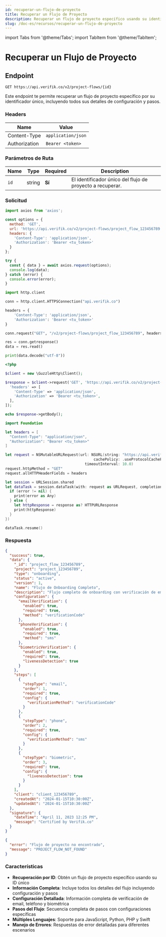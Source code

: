 ```yaml
---
id: recuperar-un-flujo-de-proyecto
title: Recuperar un Flujo de Proyecto
description: Recuperar un flujo de proyecto específico usando su identificador único
slug: /doc-es/recursos/recuperar-un-flujo-de-proyecto
---
```


import Tabs from '@theme/Tabs';
import TabItem from '@theme/TabItem';

# Recuperar un Flujo de Proyecto

## Endpoint

```
GET https://api.verifik.co/v2/project-flows/{id}
```

Este endpoint te permite recuperar un flujo de proyecto específico por su identificador único, incluyendo todos sus detalles de configuración y pasos.

### Headers

| Name          | Value              |
| ------------- | ------------------ |
| Content-Type  | `application/json` |
| Authorization | `Bearer <token>`   |

### Parámetros de Ruta

| Name | Type   | Required | Description                                                      |
| ---- | ------ | -------- | ---------------------------------------------------------------- |
| `id` | string | **Sí**   | El identificador único del flujo de proyecto a recuperar.       |

### Solicitud

<Tabs>
  <TabItem value="javascript" label="JavaScript">

```javascript
import axios from 'axios';

const options = {
  method: 'GET',
  url: 'https://api.verifik.co/v2/project-flows/project_flow_123456789',
  headers: {
    'Content-Type': 'application/json',
    'Authorization': 'Bearer <tu_token>'
  }
};

try {
  const { data } = await axios.request(options);
  console.log(data);
} catch (error) {
  console.error(error);
}
```

  </TabItem>
  <TabItem value="python" label="Python">

```python
import http.client

conn = http.client.HTTPSConnection("api.verifik.co")

headers = {
    'Content-Type': 'application/json',
    'Authorization': 'Bearer <tu_token>'
}

conn.request("GET", "/v2/project-flows/project_flow_123456789", headers=headers)

res = conn.getresponse()
data = res.read()

print(data.decode("utf-8"))
```

  </TabItem>
  <TabItem value="php" label="PHP">

```php
<?php

$client = new \GuzzleHttp\Client();

$response = $client->request('GET', 'https://api.verifik.co/v2/project-flows/project_flow_123456789', [
  'headers' => [
    'Content-Type' => 'application/json',
    'Authorization' => 'Bearer <tu_token>',
  ],
]);

echo $response->getBody();
```

  </TabItem>
  <TabItem value="swift" label="Swift">

```swift
import Foundation

let headers = [
  "Content-Type": "application/json",
  "Authorization": "Bearer <tu_token>"
]

let request = NSMutableURLRequest(url: NSURL(string: "https://api.verifik.co/v2/project-flows/project_flow_123456789")! as URL,
                                        cachePolicy: .useProtocolCachePolicy,
                                    timeoutInterval: 10.0)
request.httpMethod = "GET"
request.allHTTPHeaderFields = headers

let session = URLSession.shared
let dataTask = session.dataTask(with: request as URLRequest, completionHandler: { (data, response, error) -> Void in
  if (error != nil) {
    print(error as Any)
  } else {
    let httpResponse = response as? HTTPURLResponse
    print(httpResponse)
  }
})

dataTask.resume()
```

  </TabItem>
</Tabs>

### Respuesta

<Tabs>
  <TabItem value="200" label="200">

```json
{
  "success": true,
  "data": {
    "_id": "project_flow_123456789",
    "project": "project_123456789",
    "type": "onboarding",
    "status": "active",
    "version": 1,
    "name": "Flujo de Onboarding Completo",
    "description": "Flujo completo de onboarding con verificación de email, teléfono y biométrica",
    "configuration": {
      "emailVerification": {
        "enabled": true,
        "required": true,
        "method": "verificationCode"
      },
      "phoneVerification": {
        "enabled": true,
        "required": true,
        "method": "sms"
      },
      "biometricVerification": {
        "enabled": true,
        "required": true,
        "livenessDetection": true
      }
    },
    "steps": [
      {
        "stepType": "email",
        "order": 1,
        "required": true,
        "config": {
          "verificationMethod": "verificationCode"
        }
      },
      {
        "stepType": "phone",
        "order": 2,
        "required": true,
        "config": {
          "verificationMethod": "sms"
        }
      },
      {
        "stepType": "biometric",
        "order": 3,
        "required": true,
        "config": {
          "livenessDetection": true
        }
      }
    ],
    "client": "client_123456789",
    "createdAt": "2024-01-15T10:30:00Z",
    "updatedAt": "2024-01-15T10:30:00Z"
  },
  "signature": {
    "dateTime": "April 11, 2023 12:25 PM",
    "message": "Certified by Verifik.co"
  }
}
```

  </TabItem>
  <TabItem value="404" label="404">

```json
{
  "error": "Flujo de proyecto no encontrado",
  "message": "PROJECT_FLOW_NOT_FOUND"
}
```

  </TabItem>
</Tabs>

### Características

- **Recuperación por ID**: Obtén un flujo de proyecto específico usando su ID único
- **Información Completa**: Incluye todos los detalles del flujo incluyendo configuración y pasos
- **Configuración Detallada**: Información completa de verificación de email, teléfono y biométrica
- **Pasos del Flujo**: Secuencia completa de pasos con configuraciones específicas
- **Múltiples Lenguajes**: Soporte para JavaScript, Python, PHP y Swift
- **Manejo de Errores**: Respuestas de error detalladas para diferentes escenarios

